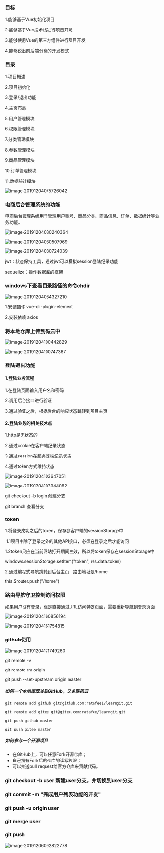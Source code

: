 ### 目标

1.能够基于Vue初始化项目

2.能够基于Vue技术栈进行项目开发

3.能够使用Vue的第三方组件进行项目开发

4.能够说出前后端分离的开发模式

### 目录

1.项目概述

2.项目初始化

3.登录/退出功能

4.主页布局

5.用户管理模块

6.权限管理模块

7.分类管理模块

8.参数管理模块

9.商品管理模块

10.订单管理模块

11.数据统计模块



![image-20191204075726042](C:\Users\app\AppData\Roaming\Typora\typora-user-images\image-20191204075726042.png)

### 电商后台管理系统的功能

电商后台管理系统用于管理用户账号、商品分类、商品信息、订单、数据统计等业务功能。



![image-20191204080240364](C:\Users\app\AppData\Roaming\Typora\typora-user-images\image-20191204080240364.png)

![image-20191204080507969](C:\Users\app\AppData\Roaming\Typora\typora-user-images\image-20191204080507969.png)



![image-20191204080724039](C:\Users\app\AppData\Roaming\Typora\typora-user-images\image-20191204080724039.png)

jwt：状态保持工具，通过jwt可以模拟session登陆纪录功能

sequelize：操作数据库的框架



### windows下查看目录路径的命令chdir



![image-20191204084327210](C:\Users\app\AppData\Roaming\Typora\typora-user-images\image-20191204084327210.png)

1.安装插件 vue-cli-plugin-element

2.安装依赖 axios



### 将本地仓库上传到码云中

![image-20191204100442829](C:\Users\app\AppData\Roaming\Typora\typora-user-images\image-20191204100442829.png)



![image-20191204100747367](C:\Users\app\AppData\Roaming\Typora\typora-user-images\image-20191204100747367.png)



### 登陆退出功能

#### 1.登陆业务流程

1.在登陆页面输入用户名和密码

2.调用后台接口进行验证

3.通过验证之后，根据后台的响应状态跳转到项目主页

#### 2.登陆业务的相关技术点

1.http是无状态的

2.通过cookie在客户端纪录状态

3.通过session在服务器端纪录状态

4.通过token方式维持状态



![image-20191204103647051](C:\Users\app\AppData\Roaming\Typora\typora-user-images\image-20191204103647051.png)



![image-20191204103944082](C:\Users\app\AppData\Roaming\Typora\typora-user-images\image-20191204103944082.png)

git checkout -b login	创建分支

git branch	查看分支



### token

1.将登录成功之后的token，保存到客户端的sessionStorage中

​	1.1项目中除了登录之外的其他API接口，必须在登录之后才能访问

​	1.2token只应在当前网站打开期间生效，所以将token保存在sessionStorage中

windows.sessionStorage.setItem("token", res.data.token)

2.通过编程式导航跳转到后台主页，路由地址是/home

this.$router.push("/home")



### 路由导航守卫控制访问权限

如果用户没有登录，但是直接通过URL访问特定页面，需要重新导航到登录页面

![image-20191204160856194](C:\Users\app\AppData\Roaming\Typora\typora-user-images\image-20191204160856194.png)



![image-20191204161754815](C:\Users\app\AppData\Roaming\Typora\typora-user-images\image-20191204161754815.png)

### github使用

![image-20191204171749260](C:\Users\app\AppData\Roaming\Typora\typora-user-images\image-20191204171749260.png)

git remote -v

git remote rm origin

git push --set-upstream origin master

##### 如何一个本地库既关联GitHub，又关联码云

```
git remote add github git@github.com:ratafee1/learngit.git
```

```
git remote add gitee git@gitee.com:ratafee/learngit.git
```

```
git push github master
```

```
git push gitee master
```

##### 如何参与一个开源项目

- 在GitHub上，可以任意Fork开源仓库；
- 自己拥有Fork后的仓库的读写权限；
- 可以推送pull request给官方仓库来贡献代码。



### git checkout -b user 新建user分支，并切换到user分支

### git commit -m "完成用户列表功能的开发"

### git push -u origin user

### git merge user

### git push





![image-20191206092822778](C:\Users\app\AppData\Roaming\Typora\typora-user-images\image-20191206092822778.png)

